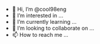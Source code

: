 - 👋 Hi, I’m @cool98eng
- 👀 I’m interested in ...
- 🌱 I’m currently learning ...
- 💞️ I’m looking to collaborate on ...
- 📫 How to reach me ...

<!---
cool98eng/cool98eng is a ✨ special ✨ repository because its `README.md` (this file) appears on your GitHub profile.
You can click the Preview link to take a look at your changes.
--->
